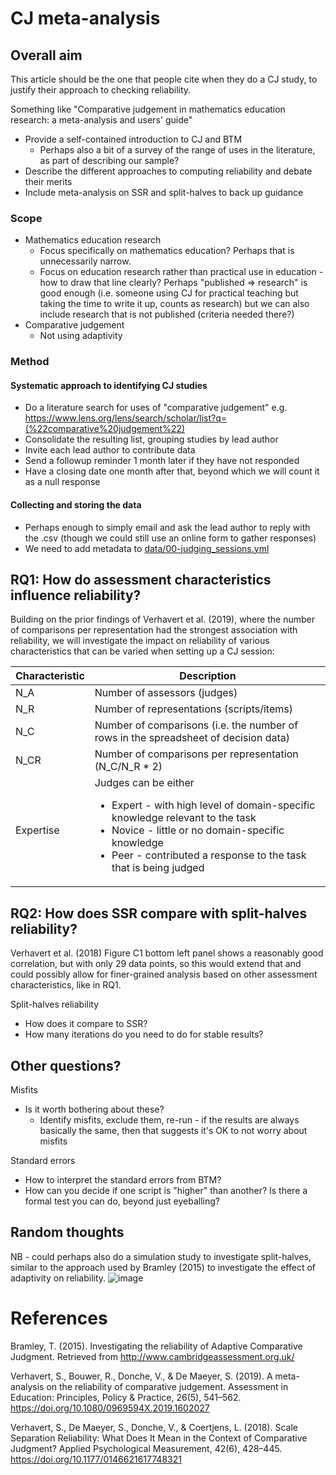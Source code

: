 # CJ meta-analysis

## Overall aim

This article should be the one that people cite when they do a CJ study, to justify their approach to checking reliability.

Something like "Comparative judgement in mathematics education research: a meta-analysis and users' guide"

* Provide a self-contained introduction to CJ and BTM
  * Perhaps also a bit of a survey of the range of uses in the literature, as part of describing our sample?
* Describe the different approaches to computing reliability and debate their merits
* Include meta-analysis on SSR and split-halves to back up guidance

### Scope

* Mathematics education research
  * Focus specifically on mathematics education? Perhaps that is unnecessarily narrow.
  * Focus on education research rather than practical use in education - how to draw that line clearly? Perhaps "published => research" is good enough (i.e. someone using CJ for practical teaching but taking the time to write it up, counts as research) but we can also include research that is not published (criteria needed there?)
* Comparative judgement
  * Not using adaptivity

### Method

#### Systematic approach to identifying CJ studies

* Do a literature search for uses of "comparative judgement" e.g. https://www.lens.org/lens/search/scholar/list?q=(%22comparative%20judgement%22)
* Consolidate the resulting list, grouping studies by lead author
* Invite each lead author to contribute data
* Send a followup reminder 1 month later if they have not responded
* Have a closing date one month after that, beyond which we will count it as a null response

#### Collecting and storing the data

* Perhaps enough to simply email and ask the lead author to reply with the .csv (though we could still use an online form to gather responses)
* We need to add metadata to [data/00-judging_sessions.yml](data/00-judging_sessions.yml)

## RQ1: How do assessment characteristics influence reliability?

Building on the prior findings of Verhavert et al. (2019), where the number of comparisons per representation had the strongest association with reliability, we will investigate the impact on reliability of various characteristics that can be varied when setting up a CJ session:

| Characteristic | Description |
|----------------|-------------|
| N_A	| Number of assessors (judges) |
| N_R	| Number of representations (scripts/items)
| N_C	| Number of comparisons (i.e. the number of rows in the spreadsheet of decision data)
| N_CR| Number of comparisons per representation (N_C/N_R * 2)
| Expertise	|Judges can be either <ul><li>Expert - with high level of domain-specific knowledge relevant to the task</li><li>Novice - little or no domain-specific knowledge</li><li>Peer - contributed a response to the task that is being judged</li></ul>|


## RQ2: How does SSR compare with split-halves reliability?

Verhavert et al. (2018) Figure C1 bottom left panel shows a reasonably good correlation, but with only 29 data points, so this would extend that and could possibly allow for finer-grained analysis based on other assessment characteristics, like in RQ1.

Split-halves reliability
* How does it compare to SSR?
* How many iterations do you need to do for stable results?

## Other questions?

Misfits
* Is it worth bothering about these?
  * Identify misfits, exclude them, re-run - if the results are always basically the same, then that suggests it's OK to not worry about misfits

Standard errors
* How to interpret the standard errors from BTM?
* How can you decide if one script is "higher" than another? Is there a formal test you can do, beyond just eyeballing?


## Random thoughts
NB - could perhaps also do a simulation study to investigate split-halves, similar to the approach used by Bramley (2015) to investigate the effect of adaptivity on reliability.
![image](https://user-images.githubusercontent.com/30723394/114529618-0de7c600-9c42-11eb-82d1-0e7c91dcc4eb.png)

# References

Bramley, T. (2015). Investigating the reliability of Adaptive Comparative Judgment. Retrieved from http://www.cambridgeassessment.org.uk/

Verhavert, S., Bouwer, R., Donche, V., & De Maeyer, S. (2019). A meta-analysis on the reliability of comparative judgement. Assessment in Education: Principles, Policy & Practice, 26(5), 541–562. https://doi.org/10.1080/0969594X.2019.1602027

Verhavert, S., De Maeyer, S., Donche, V., & Coertjens, L. (2018). Scale Separation Reliability: What Does It Mean in the Context of Comparative Judgment? Applied Psychological Measurement, 42(6), 428–445. https://doi.org/10.1177/0146621617748321

